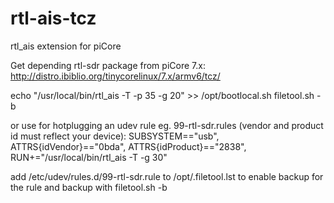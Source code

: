# rtl-ais-tcz
rtl_ais extension for piCore

Get depending rtl-sdr package from piCore 7.x:
http://distro.ibiblio.org/tinycorelinux/7.x/armv6/tcz/

echo "/usr/local/bin/rtl_ais -T -p 35 -g 20" >> /opt/bootlocal.sh
filetool.sh -b

or use for hotplugging an udev rule eg. 99-rtl-sdr.rules (vendor and product id must reflect your device): 
SUBSYSTEM=="usb", ATTRS{idVendor}=="0bda", ATTRS{idProduct}=="2838", RUN+="/usr/local/bin/rtl_ais -T -g 30"

add /etc/udev/rules.d/99-rtl-sdr.rule to /opt/.filetool.lst to enable backup for the rule and backup with filetool.sh -b
